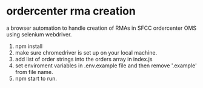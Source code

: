 # ordercenter rma creation

a browser automation to handle creation of RMAs in SFCC ordercenter OMS using selenium webdriver.

1. npm install
2. make sure chromedriver is set up on your local machine.
3. add list of order strings into the orders array in index.js
4. set enviroment variables in .env.example file and then remove '.example' from file name.
4. npm start to run.
